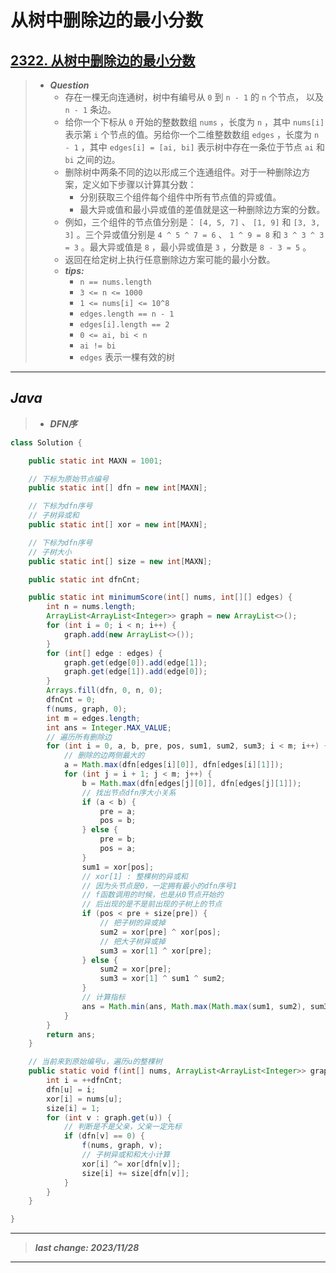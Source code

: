 # 从树中删除边的最小分数

## [2322. 从树中删除边的最小分数](https://leetcode.cn/problems/minimum-score-after-removals-on-a-tree/)

> - ***Question***
>   - 存在一棵无向连通树，树中有编号从 `0` 到 `n - 1` 的 `n` 个节点， 以及 `n - 1` 条边。
>   - 给你一个下标从 `0` 开始的整数数组 `nums` ，长度为 `n` ，其中 `nums[i]` 表示第 `i` 个节点的值。另给你一个二维整数数组 `edges` ，长度为 `n - 1` ，其中 `edges[i] = [ai, bi]` 表示树中存在一条位于节点 `ai` 和 `bi` 之间的边。
>   - 删除树中两条不同的边以形成三个连通组件。对于一种删除边方案，定义如下步骤以计算其分数：
>     - 分别获取三个组件每个组件中所有节点值的异或值。
>     - 最大异或值和最小异或值的差值就是这一种删除边方案的分数。
>   - 例如，三个组件的节点值分别是： `[4, 5, 7]` 、 `[1, 9]` 和 `[3, 3, 3]` 。三个异或值分别是 `4 ^ 5 ^ 7 = 6` 、 `1 ^ 9 = 8` 和 `3 ^ 3 ^ 3 = 3` 。最大异或值是 `8` ，最小异或值是 `3` ，分数是 `8 - 3 = 5` 。
>   - 返回在给定树上执行任意删除边方案可能的最小分数。
>   - ***tips:***
>     - `n == nums.length`
>     - `3 <= n <= 1000`
>     - `1 <= nums[i] <= 10^8`
>     - `edges.length == n - 1`
>     - `edges[i].length == 2`
>     - `0 <= ai, bi < n`
>     - `ai != bi`
>     - `edges` 表示一棵有效的树

---

## *Java*

> - ***DFN序***

```java
class Solution {

    public static int MAXN = 1001;

    // 下标为原始节点编号
    public static int[] dfn = new int[MAXN];

    // 下标为dfn序号
    // 子树异或和
    public static int[] xor = new int[MAXN];

    // 下标为dfn序号
    // 子树大小
    public static int[] size = new int[MAXN];

    public static int dfnCnt;

    public static int minimumScore(int[] nums, int[][] edges) {
        int n = nums.length;
        ArrayList<ArrayList<Integer>> graph = new ArrayList<>();
        for (int i = 0; i < n; i++) {
            graph.add(new ArrayList<>());
        }
        for (int[] edge : edges) {
            graph.get(edge[0]).add(edge[1]);
            graph.get(edge[1]).add(edge[0]);
        }
        Arrays.fill(dfn, 0, n, 0);
        dfnCnt = 0;
        f(nums, graph, 0);
        int m = edges.length;
        int ans = Integer.MAX_VALUE;
        // 遍历所有删除边
        for (int i = 0, a, b, pre, pos, sum1, sum2, sum3; i < m; i++) {
            // 删除的边两侧最大的
            a = Math.max(dfn[edges[i][0]], dfn[edges[i][1]]);
            for (int j = i + 1; j < m; j++) {
                b = Math.max(dfn[edges[j][0]], dfn[edges[j][1]]);
                // 找出节点dfn序大小关系
                if (a < b) {
                    pre = a;
                    pos = b;
                } else {
                    pre = b;
                    pos = a;
                }
                sum1 = xor[pos];
                // xor[1] : 整棵树的异或和
                // 因为头节点是0，一定拥有最小的dfn序号1
                // f函数调用的时候，也是从0节点开始的
                // 后出现的是不是前出现的子树上的节点
                if (pos < pre + size[pre]) {
                    // 把子树的异或掉
                    sum2 = xor[pre] ^ xor[pos];
                    // 把大子树异或掉
                    sum3 = xor[1] ^ xor[pre];
                } else {
                    sum2 = xor[pre];
                    sum3 = xor[1] ^ sum1 ^ sum2;
                }
                // 计算指标
                ans = Math.min(ans, Math.max(Math.max(sum1, sum2), sum3) - Math.min(Math.min(sum1, sum2), sum3));
            }
        }
        return ans;
    }

    // 当前来到原始编号u，遍历u的整棵树
    public static void f(int[] nums, ArrayList<ArrayList<Integer>> graph, int u) {
        int i = ++dfnCnt;
        dfn[u] = i;
        xor[i] = nums[u];
        size[i] = 1;
        for (int v : graph.get(u)) {
            // 判断是不是父亲，父亲一定先标
            if (dfn[v] == 0) {
                f(nums, graph, v);
                // 子树异或和和大小计算
                xor[i] ^= xor[dfn[v]];
                size[i] += size[dfn[v]];
            }
        }
    }

}
```

---

> ***last change: 2023/11/28***

---
